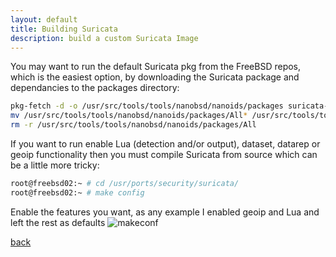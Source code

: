 ```yaml
---
layout: default
title: Building Suricata
description: build a custom Suricata Image
---
```


You may want to run the default Suricata pkg from the FreeBSD repos, which is the easiest option, by downloading the Suricata package and dependancies to the packages directory:

```bash
pkg-fetch -d -o /usr/src/tools/tools/nanobsd/nanoids/packages suricata-7.0.6
mv /usr/src/tools/tools/nanobsd/nanoids/packages/All* /usr/src/tools/tools/nanobsd/nanoids/packages/
rm -r /usr/src/tools/tools/nanobsd/nanoids/packages/All
```

If you want to run enable Lua (detection and/or output), dataset, datarep or geoip functionality then you must compile Suricata from source which can be a little more tricky:

```bash
root@freebsd02:~ # cd /usr/ports/security/suricata/
root@freebsd02:~ # make config
```
Enable the features you want, as any example I enabled geoip and Lua and left the rest as defaults
![makeconf](https://guides.github.com/activities/hello-world/branching.png)

[back](./)
